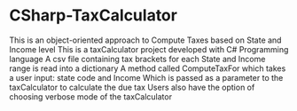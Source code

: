 # CSharp-TaxCalculator
This is an object-oriented approach to Compute Taxes based on State and Income level
This is a taxCalculator project developed with C# Programming language
A csv file containing tax brackets for each State and Income range is read into a dictionary
A method called ComputeTaxFor which takes a user input: state code and Income Which is passed as a parameter to the taxCalculator to calculate the due tax
Users also have the option of choosing verbose mode of the taxCalculator
